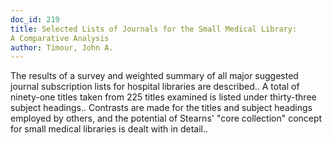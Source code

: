 ```yaml
---
doc_id: 219
title: Selected Lists of Journals for the Small Medical Library: 
A Comparative Analysis
author: Timour, John A.
---
```


The results of a survey and weighted summary of all major suggested journal
subscription lists for hospital libraries are described.. A total of ninety-one
titles  taken from 225 titles examined is listed under thirty-three subject
headings.. Contrasts are made for the titles and subject headings employed by 
others, and the potential of Stearns' "core collection" concept for small
medical libraries is dealt with in detail..